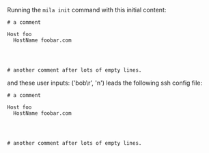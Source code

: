 Running the `mila init` command with this initial content:

```
# a comment

Host foo
  HostName foobar.com




# another comment after lots of empty lines.

```

and these user inputs: ('bob\r', 'n')
leads the following ssh config file:

```
# a comment

Host foo
  HostName foobar.com




# another comment after lots of empty lines.

```
